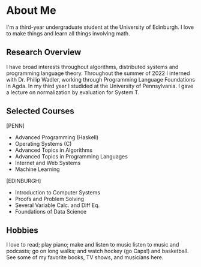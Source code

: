 # About Me

I'm a third-year undergraduate student at the University of Edinburgh. I love to make things and learn all things involving math.

## Research Overview

I have broad interests throughout algorithms, distributed systems and programming language theory. Throughout the summer of 2022 I interned with Dr. Philip Wadler, working through Programming Language Foundations in Agda. In my third year I studided at the University of Pennsylvania. I gave a lecture on normalization by evaluation for System T.

## Selected Courses

[PENN]

- Advanced Programming (Haskell)
- Operating Systems (C)
- Advanced Topics in Algorithms
- Advanced Topics in Programming Languages
- Internet and Web Systems
- Machine Learning

[EDINBURGH]

- Introduction to Computer Systems
- Proofs and Problem Solving
- Several Variable Calc. and Diff Eq.
- Foundations of Data Science

## Hobbies

I love to read; play piano; make and listen to music listen to music and podcasts; go on long walks; and watch hockey (go Caps!) and basketball. See some of my favorite books, TV shows, and musicians here.
